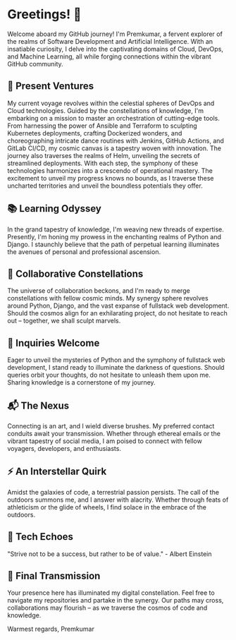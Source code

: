 # Greetings! 👋

Welcome aboard my GitHub journey! I'm Premkumar, a fervent explorer of the realms of Software Development and Artificial Intelligence. With an insatiable curiosity, I delve into the captivating domains of Cloud, DevOps, and Machine Learning, all while forging connections within the vibrant GitHub community.

## 🚀 Present Ventures

My current voyage revolves within the celestial spheres of DevOps and Cloud technologies. Guided by the constellations of knowledge, I'm embarking on a mission to master an orchestration of cutting-edge tools. From harnessing the power of Ansible and Terraform to sculpting Kubernetes deployments, crafting Dockerized wonders, and choreographing intricate dance routines with Jenkins, GitHub Actions, and GitLab CI/CD, my cosmic canvas is a tapestry woven with innovation. The journey also traverses the realms of Helm, unveiling the secrets of streamlined deployments. With each step, the symphony of these technologies harmonizes into a crescendo of operational mastery. The excitement to unveil my progress knows no bounds, as I traverse these uncharted territories and unveil the boundless potentials they offer.

## 📚 Learning Odyssey

In the grand tapestry of knowledge, I'm weaving new threads of expertise. Presently, I'm honing my prowess in the enchanting realms of Python and Django. I staunchly believe that the path of perpetual learning illuminates the avenues of personal and professional ascension.

## 👥 Collaborative Constellations

The universe of collaboration beckons, and I'm ready to merge constellations with fellow cosmic minds. My synergy sphere revolves around Python, Django, and the vast expanse of fullstack web development. Should the cosmos align for an exhilarating project, do not hesitate to reach out – together, we shall sculpt marvels.

## 🤖 Inquiries Welcome

Eager to unveil the mysteries of Python and the symphony of fullstack web development, I stand ready to illuminate the darkness of questions. Should queries orbit your thoughts, do not hesitate to unleash them upon me. Sharing knowledge is a cornerstone of my journey.

## 📬 The Nexus

Connecting is an art, and I wield diverse brushes. My preferred contact conduits await your transmission. Whether through ethereal emails or the vibrant tapestry of social media, I am poised to connect with fellow voyagers, developers, and enthusiasts.

## ⚡️ An Interstellar Quirk

Amidst the galaxies of code, a terrestrial passion persists. The call of the outdoors summons me, and I answer with alacrity. Whether through feats of athleticism or the glide of wheels, I find solace in the embrace of the outdoors.

## 🌌 Tech Echoes

"Strive not to be a success, but rather to be of value." - Albert Einstein

## 🌟 Final Transmission

Your presence here has illuminated my digital constellation. Feel free to navigate my repositories and partake in the synergy. Our paths may cross, collaborations may flourish – as we traverse the cosmos of code and knowledge.

Warmest regards,
Premkumar
